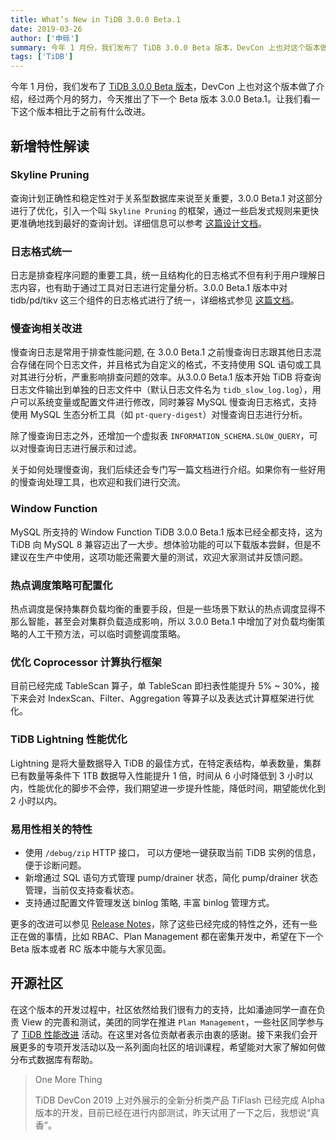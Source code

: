 ```yaml
---
title: What’s New in TiDB 3.0.0 Beta.1
date: 2019-03-26
author: ['申砾']
summary: 今年 1 月份，我们发布了 TiDB 3.0.0 Beta 版本，DevCon 上也对这个版本做了介绍，经过两个月的努力，今天推出了下一个 Beta 版本 3.0.0 Beta.1。
tags: ['TiDB']
---
```


今年 1 月份，我们发布了 [TiDB 3.0.0 Beta 版本](https://github.com/pingcap/docs-cn/blob/master/releases/3.0beta.md)，DevCon 上也对这个版本做了介绍，经过两个月的努力，今天推出了下一个 Beta 版本 3.0.0 Beta.1。让我们看一下这个版本相比于之前有什么改进。

## 新增特性解读

### Skyline Pruning

查询计划正确性和稳定性对于关系型数据库来说至关重要，3.0.0 Beta.1 对这部分进行了优化，引入一个叫 `Skyline Pruning` 的框架，通过一些启发式规则来更快更准确地找到最好的查询计划。详细信息可以参考 [这篇设计文档](https://github.com/pingcap/tidb/blob/master/docs/design/2019-01-25-skyline-pruning.md)。

### 日志格式统一

日志是排查程序问题的重要工具，统一且结构化的日志格式不但有利于用户理解日志内容，也有助于通过工具对日志进行定量分析。3.0.0 Beta.1 版本中对 tidb/pd/tikv 这三个组件的日志格式进行了统一，详细格式参见 [这篇文档](https://github.com/tikv/rfcs/blob/master/text/2018-12-19-unified-log-format.md)。

### 慢查询相关改进

慢查询日志是常用于排查性能问题, 在 3.0.0 Beta.1 之前慢查询日志跟其他日志混合存储在同个日志文件，并且格式为自定义的格式，不支持使用 SQL 语句或工具对其进行分析，严重影响排查问题的效率。从3.0.0 Beta.1 版本开始 TiDB 将查询日志文件输出到单独的日志文件中（默认日志文件名为 `tidb_slow_log.log`），用户可以系统变量或配置文件进行修改，同时兼容 MySQL 慢查询日志格式，支持使用 MySQL 生态分析工具（如 `pt-query-digest`）对慢查询日志进行分析。

除了慢查询日志之外，还增加一个虚拟表 `INFORMATION_SCHEMA.SLOW_QUERY`，可以对慢查询日志进行展示和过滤。

关于如何处理慢查询，我们后续还会专门写一篇文档进行介绍。如果你有一些好用的慢查询处理工具，也欢迎和我们进行交流。

### Window Function

MySQL 所支持的 Window Function TiDB 3.0.0 Beta.1 版本已经全都支持，这为 TiDB 向 MySQL 8 兼容迈出了一大步。想体验功能的可以下载版本尝鲜，但是不建议在生产中使用，这项功能还需要大量的测试，欢迎大家测试并反馈问题。

### 热点调度策略可配置化

热点调度是保持集群负载均衡的重要手段，但是一些场景下默认的热点调度显得不那么智能，甚至会对集群负载造成影响，所以 3.0.0 Beta.1 中增加了对负载均衡策略的人工干预方法，可以临时调整调度策略。

### 优化 Coprocessor 计算执行框架

目前已经完成 TableScan 算子，单 TableScan 即扫表性能提升 5% ~ 30%，接下来会对 IndexScan、Filter、Aggregation 等算子以及表达式计算框架进行优化。

### TiDB Lightning 性能优化

Lightning 是将大量数据导入 TiDB 的最佳方式，在特定表结构，单表数量，集群已有数量等条件下 1TB 数据导入性能提升 1 倍，时间从 6 小时降低到 3 小时以内，性能优化的脚步不会停，我们期望进一步提升性能，降低时间，期望能优化到 2 小时以内。

### 易用性相关的特性

* 使用 `/debug/zip` HTTP 接口， 可以方便地一键获取当前 TiDB 实例的信息，便于诊断问题。
* 新增通过 SQL 语句方式管理 pump/drainer 状态，简化 pump/drainer 状态管理，当前仅支持查看状态。
* 支持通过配置文件管理发送 binlog 策略, 丰富 binlog 管理方式。

更多的改进可以参见 [Release Notes](https://github.com/pingcap/docs-cn/blob/master/releases/3.0.0-beta.1.md)，除了这些已经完成的特性之外，还有一些正在做的事情，比如 RBAC、Plan Management 都在密集开发中，希望在下一个 Beta 版本或者 RC 版本中能与大家见面。

## 开源社区

在这个版本的开发过程中，社区依然给我们很有力的支持，比如潘迪同学一直在负责 View 的完善和测试，美团的同学在推进 `Plan Management`，一些社区同学参与了 [TiDB 性能改进](https://github.com/pingcap/tidb/issues?q=is%3Aissue+is%3Aopen+label%3Atype%2Fperformance) 活动。在这里对各位贡献者表示由衷的感谢。接下来我们会开展更多的专项开发活动以及一系列面向社区的培训课程，希望能对大家了解如何做分布式数据库有帮助。

>One More Thing
>
>TiDB DevCon 2019 上对外展示的全新分析类产品 TiFlash 已经完成 Alpha 版本的开发，目前已经在进行内部测试，昨天试用了一下之后，我想说“真香”。
